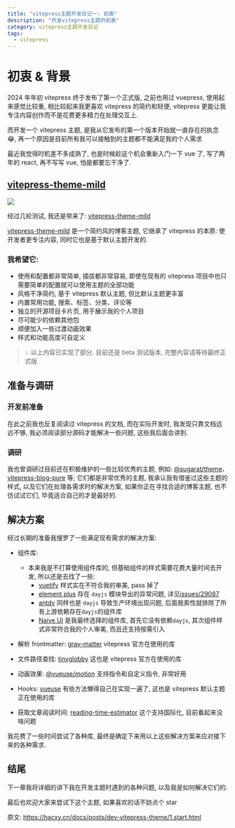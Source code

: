 ```yaml
---
title: "vitepress主题开发日记一: 初衷"
description: "开发vitepress主题的初衷"
category: vitepress主题开发日记
tags:
  - vitepress
---
```


# 初衷 & 背景

2024 年年初 vitepress 终于发布了第一个正式版, 之前也用过 vuepress, 使用起来感觉比较重, 相比较起来我更喜欢 vitepress 的简约和轻便, vitepress 更能让我专注内容创作而不是花费更多精力在处理交互上.

而开发一个 vitepress 主题, 是我从它发布的第一个版本开始就一直存在的执念 😂, 再一个原因是目前所有我可以接触到的主题都不能满足我的个人需求

最近我觉得时机差不多成熟了, 也是时候趁这个机会重新入门一下 vue 了, 写了两年的 react, 再不写写 vue, 怕是都要忘干净了.

## [vitepress-theme-mild](https://github.com/hacxy/vitepress-theme-mild)

![](https://raw.githubusercontent.com/hacxy/hacxy/main/images/Kapture%202024-12-26%20at%2015.52.02.gif)

经过几轮测试, 我还是带来了: [vitepress-theme-mild](https://github.com/hacxy/vitepress-theme-mild)

[vitepress-theme-mild](https://github.com/hacxy/vitepress-theme-mild) 是一个简约风的博客主题, 它继承了 vitepress 的本质: 使开发者更专注内容, 同时它也是基于默认主题开发的.

### 我希望它:

- 使用和配置都非常简单, 插拔都非常容易, 即使在现有的 vitepress 项目中也只需要简单的配置就可以使用主题的全部功能
- 风格干净简约, 基于 vitepress 默认主题, 但比默认主题更丰富
- 内置常用功能, 搜索、标签、分类、评论等
- 独立的开源项目卡片页, 用于展示我的个人项目
- 尽可能少的依赖其他包
- 顺便加入一些过渡动画效果
- 样式和功能高度可自定义

> 💡 以上内容已实现了部分, 目前还是 beta 测试版本, 完整内容请等待最终正式版

## 准备与调研

### 开发前准备

在此之前我也反复阅读过 vitepress 的文档, 而在实际开发时, 我发现只靠文档远远不够, 我必须阅读部分源码才能解决一些问题, 这些我后面会讲到.

### 调研

我也曾调研过目前还在积极维护的一些比较优秀的主题, 例如: [@sugarat/theme](https://github.com/ATQQ/sugar-blog)、[vitepress-blog-pure](https://github.com/airene/vitepress-blog-pure) 等; 它们都是非常优秀的主题, 我承认我有借鉴过这些主题的样式, 以及它们在处理各需求时的解决方案, 如果你正在寻找合适的博客主题, 也不彷试试它们, 毕竟适合自己的才是最好的.

## 解决方案

经过长期的准备我搜罗了一些满足现有需求的解决方案:

- 组件库:

  - 本来我是不打算使用组件库的, 但基础组件的样式需要花费大量时间去开发, 所以还是去找了一些:
    - [vuetify](https://github.com/vuetifyjs/vuetify) 样式实在不符合我的审美, pass 掉了
    - [element plus](https://github.com/element-plus/element-plus) 存在 `dayjs` 模块导出的异常问题, 详见[issues/29087](https://github.com/nuxt/nuxt/issues/29087)
    - [antdv](https://github.com/vueComponent/ant-design-vue) 同样也是 `dayjs` 导致生产环境出现问题, 后面我索性就排除了所有上游依赖存在`dayjs`的组件库
    - [Naive UI](https://github.com/tusen-ai/naive-ui) 是我最终选择的组件库, 首先它没有依赖`dayjs`, 其次组件样式非常符合我的个人审美, 而且还支持按需引入

- 解析 frontmatter: [gray-matter](https://github.com/jonschlinkert/gray-matter) vitepress 官方在使用的库
- 文件路径查找: [tinyglobby](https://github.com/SuperchupuDev/tinyglobby) 这也是 vitepress 官方在使用的库
- 动画效果: [@vueuse/motion](https://github.com/vueuse/motion) 支持指令和自定义指令, 非常好用
- Hooks: [vueuse](https://github.com/vueuse/vueuse) 有些方法懒得自己在实现一遍了, 这也是 vitepress 默认主题正在使用的库
- 获取文章阅读时间: [reading-time-estimator](https://github.com/lbenie/reading-time-estimator) 这个支持国际化, 目前看起来没啥问题

我花费了一些时间尝试了各种库, 最终是确定下来用以上这些解决方案来应对接下来的各种需求.

## 结尾

下一章我将详细的讲下我在开发主题时遇到的各种问题, 以及我是如何解决它们的.

最后也欢迎大家来尝试下这个主题, 如果喜欢的话不妨点个 star

原文: <https://hacxy.cn/docs/posts/dev-vitepress-theme/1.start.html>
